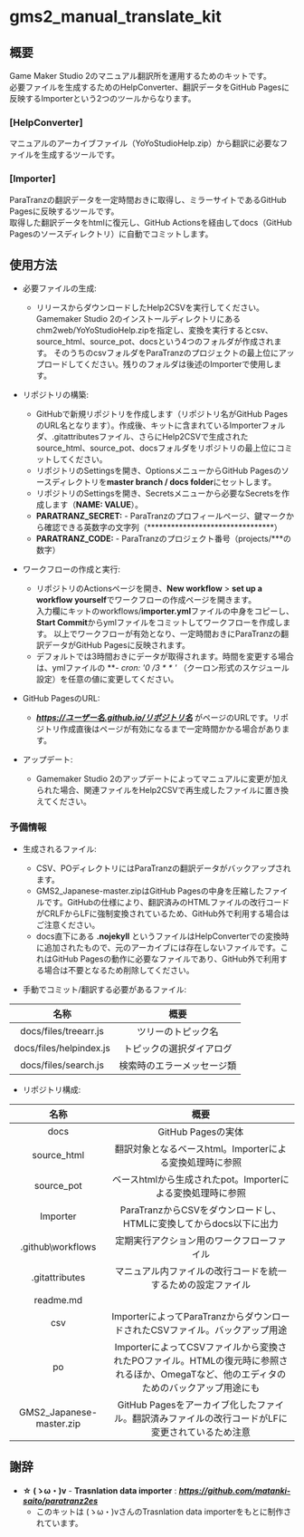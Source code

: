 # gms2_manual_translate_kit

## 概要
Game Maker Studio 2のマニュアル翻訳所を運用するためのキットです。  
必要ファイルを生成するためのHelpConverter、翻訳データをGitHub Pagesに反映するImporterという2つのツールからなります。

### [HelpConverter]
マニュアルのアーカイブファイル（YoYoStudioHelp.zip）から翻訳に必要なファイルを生成するツールです。  

### [Importer]
ParaTranzの翻訳データを一定時間おきに取得し、ミラーサイトであるGitHub Pagesに反映するツールです。  
取得した翻訳データをhtmlに復元し、GitHub Actionsを経由してdocs（GitHub Pagesのソースディレクトリ）に自動でコミットします。  

## 使用方法
* 必要ファイルの生成:
  * リリースからダウンロードしたHelp2CSVを実行してください。Gamemaker Studio 2のインストールディレクトリにあるchm2web/YoYoStudioHelp.zipを指定し、変換を実行するとcsv、source_html、source_pot、docsという4つのフォルダが作成されます。
  そのうちのcsvフォルダをParaTranzのプロジェクトの最上位にアップロードしてください。残りのフォルダは後述のImporterで使用します。
    
* リポジトリの構築:
  * GitHubで新規リポジトリを作成します（リポジトリ名がGitHub PagesのURL名となります）。作成後、キットに含まれているImporterフォルダ、.gitattributesファイル、さらにHelp2CSVで生成されたsource_html、source_pot、docsフォルダをリポジトリの最上位にコミットしてください。  
  * リポジトリのSettingsを開き、OptionsメニューからGitHub Pagesのソースディレクトリを**master branch / docs folder**にセットします。
  * リポジトリのSettingsを開き、Secretsメニューから必要なSecretsを作成します（**NAME: VALUE**）。  
  * **PARATRANZ_SECRET:** - ParaTranzのプロフィールページ、鍵マークから確認できる英数字の文字列（********************************）
  * **PARATRANZ_CODE:** - ParaTranzのプロジェクト番号（projects/***の数字）
  
* ワークフローの作成と実行:
  * リポジトリのActionsページを開き、**New workflow** > **set up a workflow yourself**でワークフローの作成ページを開きます。  
  入力欄にキットのworkflows/**importer.yml**ファイルの中身をコピーし、**Start Commit**からymlファイルをコミットしてワークフローを作成します。
  以上でワークフローが有効となり、一定時間おきにParaTranzの翻訳データがGitHub Pagesに反映されます。
  * デフォルトでは3時間おきにデータが取得されます。時間を変更する場合は、ymlファイルの ***- cron:  '0 */3 * * *'*** （クーロン形式のスケジュール設定）を任意の値に変更してください。
  
* GitHub PagesのURL:
  * ***https://ユーザー名.github.io/リポジトリ名*** がページのURLです。リポジトリ作成直後はページが有効になるまで一定時間かかる場合があります。
  
* アップデート:
  * Gamemaker Studio 2のアップデートによってマニュアルに変更が加えられた場合、関連ファイルをHelp2CSVで再生成したファイルに置き換えてください。

### 予備情報
  
* 生成されるファイル:
  * CSV、POディレクトリにはParaTranzの翻訳データがバックアップされます。
  * GMS2_Japanese-master.zipはGitHub Pagesの中身を圧縮したファイルです。GitHubの仕様により、翻訳済みのHTMLファイルの改行コードがCRLFからLFに強制変換されているため、GitHub外で利用する場合はご注意ください。
  * docs直下にある **.nojekyll** というファイルはHelpConverterでの変換時に追加されたもので、元のアーカイブには存在しないファイルです。これはGitHub Pagesの動作に必要なファイルであり、GitHub外で利用する場合は不要となるため削除してください。

* 手動でコミット/翻訳する必要があるファイル:

|名称|概要|
|:---:|:---:|
|docs/files/treearr.js|ツリーのトピック名|
|docs/files/helpindex.js|トピックの選択ダイアログ|
|docs/files/search.js|検索時のエラーメッセージ類|

* リポジトリ構成:

|名称|概要|
|:---:|:---:|
|docs|GitHub Pagesの実体|
|source_html|翻訳対象となるベースhtml。Importerによる変換処理時に参照|
|source_pot|ベースhtmlから生成されたpot。Importerによる変換処理時に参照|
|Importer|ParaTranzからCSVをダウンロードし、HTMLに変換してからdocs以下に出力|
|.github\workflows|定期実行アクション用のワークフローファイル|
|.gitattributes|マニュアル内ファイルの改行コードを統一するための設定ファイル|
|readme.md||
|csv|ImporterによってParaTranzからダウンロードされたCSVファイル。バックアップ用途|
|po|ImporterによってCSVファイルから変換されたPOファイル。HTMLの復元時に参照されるほか、OmegaTなど、他のエディタのためのバックアップ用途にも|
|GMS2_Japanese-master.zip|GitHub Pagesをアーカイブ化したファイル。翻訳済みファイルの改行コードがLFに変更されているため注意|

## 謝辞
* **☆ (ゝω・)v** - **Trasnlation data importer** : ***https://github.com/matanki-saito/paratranz2es***
  * このキットは (ゝω・)vさんのTrasnlation data importerをもとに制作されています。

